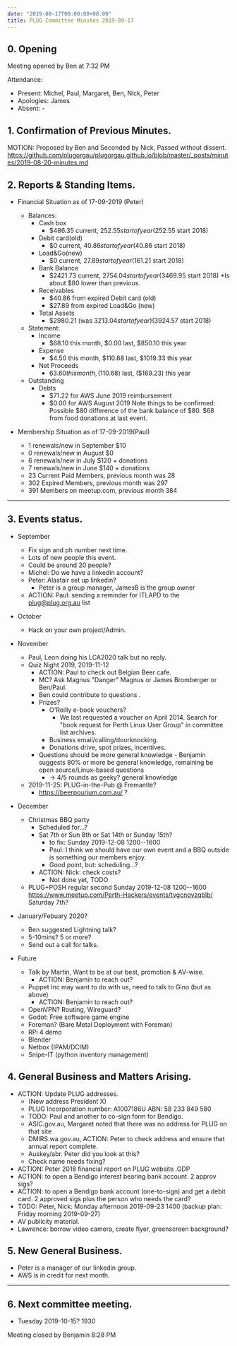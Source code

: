 ```yaml
---
date: "2019-09-17T00:00:00+08:00"
title: PLUG Committee Minutes 2019-09-17
---
```


## 0. Opening
Meeting opened by Ben at 7:32 PM

Attendance:
* Present: Michel, Paul, Margaret, Ben, Nick, Peter
* Apologies: James
* Absent: -

## 1. Confirmation of Previous Minutes.
MOTION: Proposed by Ben and Seconded by Nick, Passed without dissent.
https://github.com/plugorgau/plugorgau.github.io/blob/master/_posts/minutes/2019-08-20-minutes.md

## 2. Reports & Standing Items.
* Financial Situation as of 17-09-2019 (Peter)
  * Balances:
    * Cash box
      * $486.35 current, $252.55 start of year ($252.55 start 2018)
    * Debit card(old)
      * $0 current, $40.86 start of year ($40.86  start 2018)
    * Load&Go(new)
      * $0 current, $27.89 start of year ($161.21 start 2018)
    * Bank Balance
      * $2421.73 current, $2754.04 start of year ($3469.95 start 2018) *Is about $80 lower than previous.
    * Receivables
      * $40.86 from expired Debit card (old)
      * $27.89 from expired Load&Go (new)
    * Total Assets
      * $2980.21 (was $3213.04 start of year) ($3924.57 start 2018)
  * Statement:
    * Income
      * $68.10 this month, $0.00 last, $850.10 this year
    * Expense
      * $4.50 this month, $110.68 last, $1019.33 this year
    * Net Proceeds
      * $63.60 this month, ($110.68) last, ($169.23) this year
  * Outstanding
    * Debts
      * $71.22 for AWS June 2019 reimbursement
      * $0.00 for AWS August 2019
Note things to be confirmed: Possible $80 difference of the bank balance of $80.
$68 from food donations at last event.
  
* Membership Situation as of 17-09-2019(Paul)
  * 1 renewals/new in September $10
  * 0 renewals/new in August $0
  *	6 renewals/new in July $120 + donations
  *	7 renewals/new in June $140 + donations
  * 23 Current Paid Members, previous month was 28
  * 302 Expired Members, previous month was 297
  * 391 Members on meetup.com, previous month 384

----
## 3. Events status.
* September
    * Fix sign and ph number next time.
    * Lots of new people this event.
    * Could be around 20 people?
    * Michel: Do we have a linkedin account?
    * Peter: Alastair set up linkedin?
      * Peter is a group manager, JamesB is the group owner
    * ACTION: Paul: sending a reminder for ITLAPD to the plug@plug.org.au list
* October
   * Hack on your own project/Admin.
* November
   * Paul, Leon doing his LCA2020 talk but no reply.
   * Quiz Night 2019, 2019-11-12
       * ACTION: Paul to check out Belgian Beer cafe.
       * MC? Ask Magnus "Danger" Magnus or James Bromberger or Ben/Paul.
       * Ben could contribute to questions .
     * Prizes?
       * O'Reilly e-book vouchers?
          * We last requested a voucher on April 2014.  Search for "book request for Perth Linux User Group" in committee list archives.
       * Business email/calling/doorknocking.
       * Donations drive, spot prizes, incentives. 
     * Questions should be more general knowledge - 
       Benjamin suggests 80% or more be general knowledge, remaining be open source/Linux-based questions
       * -> 4/5 rounds as geeky? general knowledge
   * 2019-11-25: PLUG-in-the-Pub @ Fremantle?
     * https://beerpourium.com.au/ ?
* December
   * Christmas BBQ party
     * Scheduled for...? 
     * Sat 7th or Sun 8th or Sat 14th or Sunday 15th?
       * to fix: Sunday 2019-12-08 1200--1600 
       * Paul: I think we should have our own event and a BBQ outside is something our members enjoy.
       * Good point, but: scheduling...?
     * ACTION: Nick: check costs?
       * Not done yet, TODO
  * PLUG+POSH regular second Sunday 2019-12-08 1200--1600 https://www.meetup.com/Perth-Hackers/events/tvgcnqyzqblb/
Saturday 7th?
     
* January/Febuary 2020?
    * Ben suggested Lightning talk?
    * 5-10mins? 5 or more?
    * Send out a call for talks.
* Future
   * Talk by Martin, Want to be at our best, promotion & AV-wise.
     * ACTION: Benjamin to reach out?
   * Puppet Inc may want to do with us, need to talk to Gino (but as above)
     * ACTION: Benjamin to reach out?
   * OpenVPN? Routing, Wireguard?
   * Godot: Free software game engine
   * Foreman? (Bare Metal Deployment with Foreman)
   * RPi 4 demo
   * Blender
   * Netbox (IPAM/DCIM)
   * Snipe-IT (python inventory management)

## 4. General Business and Matters Arising.
* ACTION: Update PLUG addresses.
  * (New address President X)
  * PLUG Incorporation number: A1007186U ABN: 58 233 849 580
  * TODO: Paul and another to co-sign form for Bendigo.
  * ASIC.gov.au, Margaret noted that there was no address for PLUG on that site
  * DMIRS.wa.gov.au, ACTION: Peter to check address and ensure that annual report complete.
  * Auskey/abr. Peter did you look at this?
  * Check name needs fixing?
* ACTION: Peter 2018 financial report on PLUG website .ODP
* ACTION: to open a Bendigo interest bearing bank account. 2 approv sigs?
* ACTION: to open a Bendigo bank account (one-to-sign) and get a debit card. 2 approved sigs plus the person who needs the card?
* TODO: Peter, Nick: Monday afternoon 2019-09-23 1400 (backup plan: Friday morning 2019-09-27)
* AV publicity material.
* Lawrence: borrow video camera, create flyer, greenscreen background? 

## 5. New General Business.
* Peter is a manager of our linkedin group.
* AWS is in credit for next month.
 
----
## 6. Next committee meeting.
* Tuesday 2019-10-15? 1930 

Meeting closed by Benjamin 8:28 PM
